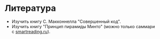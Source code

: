 # Литература

* Изучить книгу С. Макконнелла "Совершенный код".
* Изучить книгу "Принцип пирамиды Минто" (можно только саммари с [smartreading.ru](https://smartreading.ru)).
